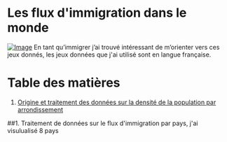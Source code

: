 # Les flux d'immigration dans le monde 
<a href="https://goopics.net/i/dj6acf"><img src="https://i.goopics.net/dj6acf.jpg" alt="Image"></a>
En tant qu’immigrer j’ai trouvé intéressant de m’orienter vers ces jeux donnés, les jeux données que j'ai utilisé sont en langue française.

# Table des matières
1. [Origine et traitement des données sur la densité de la population par arrondissement](#1-origine-et-traitement-des-données-sur-la-densité-de-population-par-arrondissement) 

##1. Traitement de données sur le flux d'immigration par pays, j'ai visulualisé 8 pays
